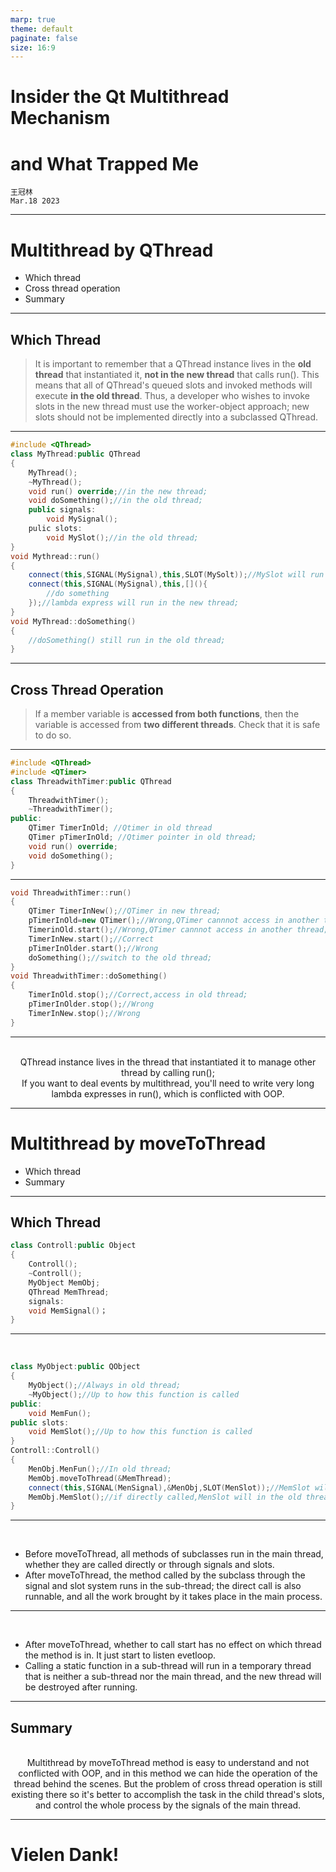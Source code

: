 ```yaml
---
marp: true
theme: default
paginate: false
size: 16:9
---
```

<!-- _class: lead -->
#  <!-- fit --> Insider the Qt Multithread Mechanism
#  <!-- fit --> and What Trapped Me
```
王冠林
Mar.18 2023
```
---
# Multithread by QThread
- Which thread
- Cross thread operation
- Summary
---
## Which Thread
>It is important to remember that a QThread instance lives in the **old thread** that instantiated it, **not in the new thread** that calls run(). This means that all of QThread's queued slots and invoked methods will execute **in the old thread**. Thus, a developer who wishes to invoke slots in the new thread must use the worker-object approach; new slots should not be implemented directly into a subclassed QThread.
---
```cpp
#include <QThread>
class MyThread:public QThread
{
    MyThread();
    ~MyThread();
    void run() override;//in the new thread;
    void doSomething();//in the old thread;
    public signals:
        void MySignal();
    pulic slots:
        void MySlot();//in the old thread;
}
void Mythread::run()
{
    connect(this,SIGNAL(MySignal),this,SLOT(MySolt));//MySlot will run in the old thread;
    connect(this,SIGNAL(MySignal),this,[](){
        //do something
    });//lambda express will run in the new thread;
}
void MyThread::doSomething()
{
    //doSomething() still run in the old thread;
}
```
---
## Cross Thread Operation
>If a member variable is **accessed from both functions**, then the variable is accessed from **two different threads**. Check that it is safe to do so.
---
```cpp
#include <QThread>
#include <QTimer>
class ThreadwithTimer:public QThread
{
    ThreadwithTimer();
    ~ThreadwithTimer();
public:
    QTimer TimerInOld; //Qtimer in old thread
    QTimer pTimerInOld; //Qtimer pointer in old thread;
    void run() override;
    void doSomething();
}
```
---
```cpp
void ThreadwithTimer::run()
{
    QTimer TimerInNew();//QTimer in new thread;
    pTimerInOld=new QTimer();//Wrong,QTimer cannnot access in another thread;
    TimerinOld.start();//Wrong,QTimer cannnot access in another thread;
    TimerInNew.start();//Correct
    pTimerInOlder.start();//Wrong
    doSomething();//switch to the old thread;
}
void ThreadwithTimer::doSomething()
{
    TimerInOld.stop();//Correct,access in old thread;
    pTimerInOlder.stop();//Wrong
    TimerInNew.stop();//Wrong
}
```
---
<br>

<center> QThread instance lives in the thread that instantiated it to manage other thread by calling run(); </center>
<center>If you want to deal events by multithread, you'll need to write very long lambda expresses in run(), which is conflicted with OOP.
</center>

---
# Multithread by moveToThread
- Which thread
- Summary
---
## Which Thread

```cpp
class Controll:public Object
{
    Controll();
    ~Controll();
    MyObject MemObj;
    QThread MemThread;
    signals:
    void MemSignal()；
}
```
---
<br>

```cpp
class MyObject:public QObject
{
    MyObject();//Always in old thread;
    ~MyObject();//Up to how this function is called
public:
    void MemFun();
public slots:
    void MemSlot();//Up to how this function is called
}
Controll::Controll()
{
    MenObj.MenFun();//In old thread;
    MemObj.moveToThread(&MemThread);
    connect(this,SIGNAL(MenSignal),&MenObj,SLOT(MenSlot));//MemSlot will in the new thread;
    MemObj.MemSlot();//if directly called,MenSlot will in the old thread;
}
```
---
<br>


- Before moveToThread, all methods of subclasses run in the main thread, whether they are called directly or through signals and slots.
- After moveToThread, the method called by the subclass through the signal and slot system runs in the sub-thread; the direct call is also runnable, and all the work brought by it takes place in the main process.

---
<br>


- After moveToThread, whether to call start has no effect on which thread the method is in. It just start to listen evetloop.
- Calling a static function in a sub-thread will run in a temporary thread that is neither a sub-thread nor the main thread, and the new thread will be destroyed after running.

---
## Summary
<br>

<center>
Multithread by moveToThread method is easy to understand and not conflicted with OOP, and in this method we can hide the operation of the thread behind the scenes. But the problem of cross thread operation is still existing there so it's better to accomplish the task in the child thread's slots, and control the whole process by the signals of the main thread.
</center>

---

<!-- footer: <font size="3px"><font color="black">Copyright to 王冠林 and all right reserved.</front></font> -->
<!-- _class: lead -->
# <!-- fit --> Vielen Dank! 